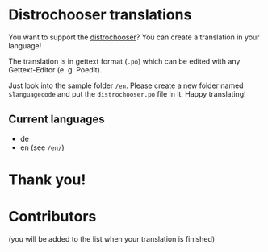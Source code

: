 # Distrochooser translations

You want to support the [distrochooser](https://distrochooser.de)? You can create a translation in your language!

The translation is in gettext format (`.po`) which can be edited with any Gettext-Editor (e. g. Poedit).

Just look into the sample folder `/en`. Please create a new folder named `$languagecode` and put the `distrochooser.po` file in it. Happy translating!

## Current languages

- de 
- en (see `/en/`)

# Thank you!

# Contributors

(you will be added to the list when your translation is finished)